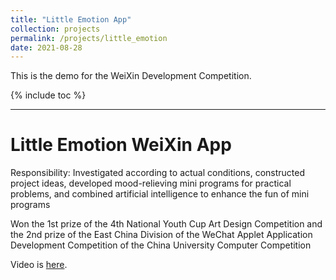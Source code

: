 ```yaml
---
title: "Little Emotion App"
collection: projects
permalink: /projects/little_emotion
date: 2021-08-28
---
```


This is the demo for the WeiXin Development Competition.

{% include toc %}

---

# Little Emotion WeiXin App

Responsibility: Investigated according to actual conditions, constructed project ideas, developed mood-relieving mini programs for practical problems, and combined artificial intelligence to enhance the fun of mini programs

Won the 1st prize of the 4th National Youth Cup Art Design Competition and the 2nd prize of the East China Division of the WeChat Applet Application Development Competition of the China University Computer Competition


Video is [here](https://youtu.be/_Lg85Zdr4nk).

